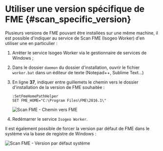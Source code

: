 # Utiliser une version spécifique de FME {#scan_specific_version}

Plusieurs versions de FME pouvant être installées sur une même machine, il est possible d&apos;indiquer au service de Scan FME (Isogeo Worker) d&apos;en utiliser une en particulier :

1. Arrêter le service Isogeo Worker via le gestionnaire de services de Windows ;
2. Dans le dossier `daemon` du dossier d&apos;installation, ouvrir le fichier `worker.bat` dans un éditeur de texte (Notepad++, Sublime Text...)
3. En ligne **37**, indiquer entre guillemets le chemin vers le dossier d&apos;installation de la version de FME souhaitée :

    ```batch
    :SetFmeHomePathHelper
    SET FME_HOME="C:\Program Files\FME\2016.1\"
    ```

    ![Scan FME - Chemin vers FME](/assets/scanFME/scanFME_install_fmePath_worker_set.png "Scan FME - Forcer la version de FME à utiliser")

4. Redémarrer le service `Isogeo Worker`.

Il est également possible de forcer la version par défaut de FME dans le système via la base de registre de Windows :

![Scan FME - Version par défaut système](/assets/scanFME/scanFME_install_fmePath_registry.png "Scan FME - Forcer la version de FME dans la base de registre")
